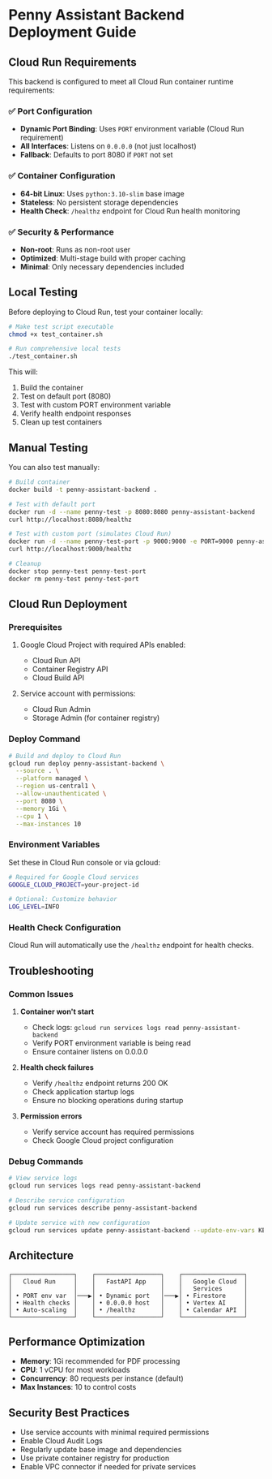 # Penny Assistant Backend Deployment Guide

## Cloud Run Requirements

This backend is configured to meet all Cloud Run container runtime requirements:

### ✅ Port Configuration
- **Dynamic Port Binding**: Uses `PORT` environment variable (Cloud Run requirement)
- **All Interfaces**: Listens on `0.0.0.0` (not just localhost)
- **Fallback**: Defaults to port 8080 if `PORT` not set

### ✅ Container Configuration
- **64-bit Linux**: Uses `python:3.10-slim` base image
- **Stateless**: No persistent storage dependencies
- **Health Check**: `/healthz` endpoint for Cloud Run health monitoring

### ✅ Security & Performance
- **Non-root**: Runs as non-root user
- **Optimized**: Multi-stage build with proper caching
- **Minimal**: Only necessary dependencies included

## Local Testing

Before deploying to Cloud Run, test your container locally:

```bash
# Make test script executable
chmod +x test_container.sh

# Run comprehensive local tests
./test_container.sh
```

This will:
1. Build the container
2. Test on default port (8080)
3. Test with custom PORT environment variable
4. Verify health endpoint responses
5. Clean up test containers

## Manual Testing

You can also test manually:

```bash
# Build container
docker build -t penny-assistant-backend .

# Test with default port
docker run -d --name penny-test -p 8080:8080 penny-assistant-backend
curl http://localhost:8080/healthz

# Test with custom port (simulates Cloud Run)
docker run -d --name penny-test-port -p 9000:9000 -e PORT=9000 penny-assistant-backend
curl http://localhost:9000/healthz

# Cleanup
docker stop penny-test penny-test-port
docker rm penny-test penny-test-port
```

## Cloud Run Deployment

### Prerequisites
1. Google Cloud Project with required APIs enabled:
   - Cloud Run API
   - Container Registry API
   - Cloud Build API

2. Service account with permissions:
   - Cloud Run Admin
   - Storage Admin (for container registry)

### Deploy Command

```bash
# Build and deploy to Cloud Run
gcloud run deploy penny-assistant-backend \
  --source . \
  --platform managed \
  --region us-central1 \
  --allow-unauthenticated \
  --port 8080 \
  --memory 1Gi \
  --cpu 1 \
  --max-instances 10
```

### Environment Variables

Set these in Cloud Run console or via gcloud:

```bash
# Required for Google Cloud services
GOOGLE_CLOUD_PROJECT=your-project-id

# Optional: Customize behavior
LOG_LEVEL=INFO
```

### Health Check Configuration

Cloud Run will automatically use the `/healthz` endpoint for health checks.

## Troubleshooting

### Common Issues

1. **Container won't start**
   - Check logs: `gcloud run services logs read penny-assistant-backend`
   - Verify PORT environment variable is being read
   - Ensure container listens on 0.0.0.0

2. **Health check failures**
   - Verify `/healthz` endpoint returns 200 OK
   - Check application startup logs
   - Ensure no blocking operations during startup

3. **Permission errors**
   - Verify service account has required permissions
   - Check Google Cloud project configuration

### Debug Commands

```bash
# View service logs
gcloud run services logs read penny-assistant-backend

# Describe service configuration
gcloud run services describe penny-assistant-backend

# Update service with new configuration
gcloud run services update penny-assistant-backend --update-env-vars KEY=VALUE
```

## Architecture

```
┌─────────────────┐    ┌──────────────────┐    ┌─────────────────┐
│   Cloud Run     │    │   FastAPI App    │    │   Google Cloud  │
│                 │    │                  │    │   Services      │
│ • PORT env var  │───▶│ • Dynamic port   │───▶│ • Firestore     │
│ • Health checks │    │ • 0.0.0.0 host   │    │ • Vertex AI     │
│ • Auto-scaling  │    │ • /healthz       │    │ • Calendar API  │
└─────────────────┘    └──────────────────┘    └─────────────────┘
```

## Performance Optimization

- **Memory**: 1Gi recommended for PDF processing
- **CPU**: 1 vCPU for most workloads
- **Concurrency**: 80 requests per instance (default)
- **Max Instances**: 10 to control costs

## Security Best Practices

- Use service accounts with minimal required permissions
- Enable Cloud Audit Logs
- Regularly update base image and dependencies
- Use private container registry for production
- Enable VPC connector if needed for private services 